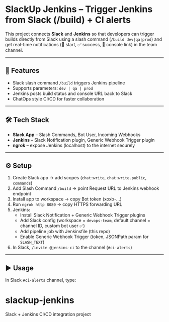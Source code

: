 # SlackUp Jenkins – Trigger Jenkins from Slack (/build) + CI alerts

This project connects **Slack** and **Jenkins** so that developers can trigger builds directly from Slack using a slash command (`/build dev|qa|prod`) and get real-time notifications (🚀 start, ✅ success, 📎 console link) in the team channel.

---

## 🚀 Features
- Slack slash command `/build` triggers Jenkins pipeline
- Supports parameters: `dev | qa | prod`
- Jenkins posts build status and console URL back to Slack
- ChatOps style CI/CD for faster collaboration

---

## 🛠️ Tech Stack
- **Slack App** – Slash Commands, Bot User, Incoming Webhooks  
- **Jenkins** – Slack Notification plugin, Generic Webhook Trigger plugin  
- **ngrok** – expose Jenkins (localhost) to the internet securely  

---

## ⚙️ Setup
1. Create Slack app → add scopes (`chat:write`, `chat:write.public`, `commands`)  
2. Add Slash Command `/build` → point Request URL to Jenkins webhook endpoint  
3. Install app to workspace → copy Bot token (xoxb-…)  
4. Run `ngrok http 8080` → copy HTTPS forwarding URL  
5. Jenkins:
   - Install Slack Notification + Generic Webhook Trigger plugins  
   - Add Slack config (workspace = `devops-team`, default channel = channel ID, custom bot user ✅)  
   - Add pipeline job with Jenkinsfile (this repo)  
   - Enable Generic Webhook Trigger (token, JSONPath param for `SLASH_TEXT`)  
6. In Slack, `/invite @jenkins-ci` to the channel (`#ci-alerts`)  

---

## ▶️ Usage
In Slack `#ci-alerts` channel, type:
# slackup-jenkins
Slack + Jenkins CI/CD integration project
